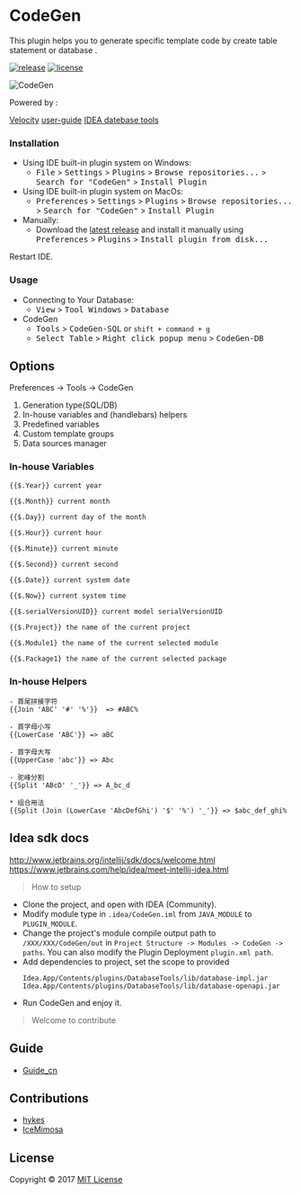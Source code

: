 # CodeGen

This plugin helps you to generate specific template code by create table statement or database .

[![release](https://img.shields.io/badge/IDEA-v0.8-blue.svg)](https://plugins.jetbrains.com/plugin/9574-codegen) [![license](https://img.shields.io/github/license/mashape/apistatus.svg)](https://github.com/hykes/CodeGen/blob/master/LICENSE)

![CodeGen](https://raw.githubusercontent.com/hykes/CodeGen/master/doc/codegen.gif)

Powered by :

[Velocity](http://velocity.apache.org) [user-guide](http://velocity.apache.org/engine/2.0/user-guide.html)
[IDEA datebase tools](http://velocity.apache.org)


### Installation
- Using IDE built-in plugin system on Windows:
  - <kbd>File</kbd> > <kbd>Settings</kbd> > <kbd>Plugins</kbd> > <kbd>Browse repositories...</kbd> > <kbd>Search for "CodeGen"</kbd> > <kbd>Install Plugin</kbd>
- Using IDE built-in plugin system on MacOs:
  - <kbd>Preferences</kbd> > <kbd>Settings</kbd> > <kbd>Plugins</kbd> > <kbd>Browse repositories...</kbd> > <kbd>Search for "CodeGen"</kbd> > <kbd>Install Plugin</kbd>
- Manually:
  - Download the [latest release](https://github.com/hykes/CodeGen/releases) and install it manually using <kbd>Preferences</kbd> > <kbd>Plugins</kbd> > <kbd>Install plugin from disk...</kbd>
  
Restart IDE.

### Usage
- Connecting to Your Database:
  - <kbd>View</kbd> > <kbd>Tool Windows</kbd> > <kbd>Database</kbd>
- CodeGen
  - <kbd>Tools</kbd> > <kbd>CodeGen-SQL</kbd> or `shift + command + g`
  - <kbd>Select Table</kbd> > <kbd>Right click popup menu</kbd> > <kbd>CodeGen-DB</kbd>

## Options

Preferences -> Tools -> CodeGen
    
1. Generation type(SQL/DB)
2. In-house variables and (handlebars) helpers
3. Predefined variables
4. Custom template groups
5. Data sources manager

### In-house Variables

```
{{$.Year}} current year

{{$.Month}} current month

{{$.Day}} current day of the month

{{$.Hour}} current hour

{{$.Minute}} current minute

{{$.Second}} current second

{{$.Date}} current system date

{{$.Now}} current system time

{{$.serialVersionUID}} current model serialVersionUID

{{$.Project}} the name of the current project

{{$.Module1} the name of the current selected module

{{$.Package1} the name of the current selected package
```

### In-house Helpers

```
- 首尾拼接字符
{{Join 'ABC' '#' '%'}}  => #ABC%

- 首字母小写
{{LowerCase 'ABC'}} => aBC

- 首字母大写
{{UpperCase 'abc'}} => Abc

- 驼峰分割
{{Split 'ABcD' '_'}} => A_bc_d

* 组合用法
{{Split (Join (LowerCase 'AbcDefGhi') '$' '%') '_'}} => $abc_def_ghi%
```

## Idea sdk docs

http://www.jetbrains.org/intellij/sdk/docs/welcome.html
https://www.jetbrains.com/help/idea/meet-intellij-idea.html

> How to setup

* Clone the project, and open with IDEA (Community).
* Modify module type in `.idea/CodeGen.iml` from `JAVA_MODULE` to `PLUGIN_MODULE`.
* Change the project's module compile output path to `/XXX/XXX/CodeGen/out` in `Project Structure -> Modules -> CodeGen -> paths`. You can also modify the Plugin Deployment `plugin.xml path`.
* Add dependencies to project, set the scope to provided
  ```
  Idea.App/Contents/plugins/DatabaseTools/lib/database-impl.jar
  Idea.App/Contents/plugins/DatabaseTools/lib/database-openapi.jar
  ```
* Run CodeGen and enjoy it.

> Welcome to contribute

## Guide

* [Guide_cn](https://github.com/hykes/CodeGen/blob/master/doc/Guide_cn.md)

## Contributions

* [hykes](https://github.com/hykes)
* [IceMimosa](https://github.com/IceMimosa)

## License
Copyright © 2017 [MIT License](https://github.com/hykes/CodeGen/blob/master/LICENSE)


